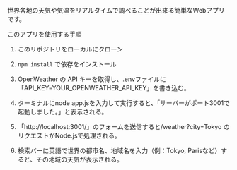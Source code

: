 世界各地の天気や気温をリアルタイムで調べることが出来る簡単なWebアプリです。  

このアプリを使用する手順

1. このリポジトリをローカルにクローン

2. `npm install` で依存をインストール

3. OpenWeather の API キーを取得し、.envファイルに「API_KEY=YOUR_OPENWEATHER_API_KEY」を書き込む。

4. ターミナルにnode app.jsを入力して実行すると、「サーバーがポート3001で起動しました。」と表示される。

5. 「http://localhost:3001/」のフォームを送信すると/weather?city=Tokyo のリクエストがNode.jsで処理される。

6. 検索バーに英語で世界の都市名、地域名を入力（例：Tokyo, Parisなど）すると、その地域の天気が表示される。

